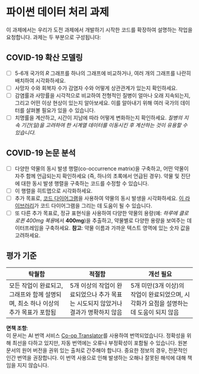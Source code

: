 <!--
CO_OP_TRANSLATOR_METADATA:
{
  "original_hash": "dc8f035ce92e4eaa078ab19caa68267a",
  "translation_date": "2025-08-24T12:15:20+00:00",
  "source_file": "2-Working-With-Data/07-python/assignment.md",
  "language_code": "ko"
}
-->
# 파이썬 데이터 처리 과제

이 과제에서는 우리가 도전 과제에서 개발하기 시작한 코드를 확장하여 설명하는 작업을 요청합니다. 과제는 두 부분으로 구성됩니다:

## COVID-19 확산 모델링

 - [ ] 5-6개 국가의 *R* 그래프를 하나의 그래프에 비교하거나, 여러 개의 그래프를 나란히 배치하여 시각화하세요.
 - [ ] 사망자 수와 회복자 수가 감염자 수와 어떻게 상관관계가 있는지 확인하세요.
 - [ ] 감염률과 사망률을 시각적으로 비교하여 전형적인 질병이 얼마나 오래 지속되는지, 그리고 어떤 이상 현상이 있는지 알아보세요. 이를 알아내기 위해 여러 국가의 데이터를 살펴볼 필요가 있을 수 있습니다.
 - [ ] 치명률을 계산하고, 시간이 지남에 따라 어떻게 변화하는지 확인하세요. *질병의 지속 기간(일)을 고려하여 한 시계열 데이터를 이동시킨 후 계산하는 것이 유용할 수 있습니다.*

## COVID-19 논문 분석

- [ ] 다양한 약물의 동시 발생 행렬(co-occurrence matrix)을 구축하고, 어떤 약물이 자주 함께 언급되는지 확인하세요 (즉, 하나의 초록에서 언급된 경우). 약물 및 진단에 대한 동시 발생 행렬을 구축하는 코드를 수정할 수 있습니다.
- [ ] 이 행렬을 히트맵으로 시각화하세요.
- [ ] 추가 목표로, [코드 다이어그램](https://en.wikipedia.org/wiki/Chord_diagram)을 사용하여 약물의 동시 발생을 시각화하세요. [이 라이브러리](https://pypi.org/project/chord/)가 코드 다이어그램을 그리는 데 도움이 될 수 있습니다.
- [ ] 또 다른 추가 목표로, 정규 표현식을 사용하여 다양한 약물의 용량(예: *하루에 클로로퀸 400mg 복용*에서 **400mg**)을 추출하고, 약물별로 다양한 용량을 보여주는 데이터프레임을 구축하세요. **참고**: 약물 이름과 가까운 텍스트 영역에 있는 숫자 값을 고려하세요.

## 평가 기준

탁월함 | 적절함 | 개선 필요
--- | --- | -- |
모든 작업이 완료되고, 그래프와 함께 설명되며, 최소 하나 이상의 추가 목표가 포함됨 | 5개 이상의 작업이 완료되었으나 추가 목표는 시도되지 않았거나 결과가 명확하지 않음 | 5개 미만(3개 이상)의 작업이 완료되었으며, 시각화가 요점을 설명하는 데 도움이 되지 않음

**면책 조항**:  
이 문서는 AI 번역 서비스 [Co-op Translator](https://github.com/Azure/co-op-translator)를 사용하여 번역되었습니다. 정확성을 위해 최선을 다하고 있지만, 자동 번역에는 오류나 부정확성이 포함될 수 있습니다. 원본 문서의 원어 버전을 권위 있는 출처로 간주해야 합니다. 중요한 정보의 경우, 전문적인 인간 번역을 권장합니다. 이 번역 사용으로 인해 발생하는 오해나 잘못된 해석에 대해 책임을 지지 않습니다.